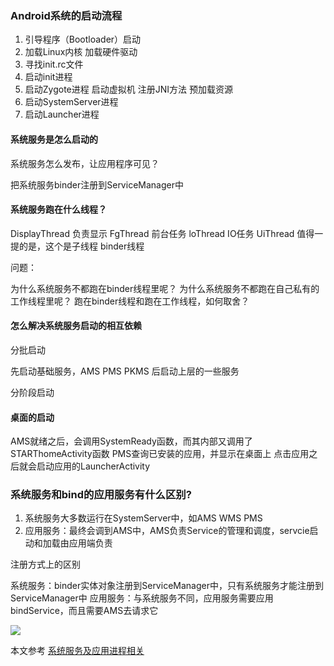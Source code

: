 ### Android系统的启动流程

1. 引导程序（Bootloader）启动
2. 加载Linux内核 加载硬件驱动
3. 寻找init.rc文件
4. 启动init进程
5. 启动Zygote进程 启动虚拟机 注册JNI方法 预加载资源
6. 启动SystemServer进程
7. 启动Launcher进程

#### 系统服务是怎么启动的

系统服务怎么发布，让应用程序可见？

把系统服务binder注册到ServiceManager中


#### 系统服务跑在什么线程？

DisplayThread 负责显示
FgThread 前台任务
loThread IO任务
UiThread 值得一提的是，这个是子线程
binder线程


问题：

为什么系统服务不都跑在binder线程里呢？
为什么系统服务不都跑在自己私有的工作线程里呢？
跑在binder线程和跑在工作线程，如何取舍？


#### 怎么解决系统服务启动的相互依赖

分批启动

先启动基础服务，AMS PMS PKMS
后启动上层的一些服务


分阶段启动


#### 桌面的启动

AMS就绪之后，会调用SystemReady函数，而其内部又调用了STARThomeActivity函数
PMS查询已安装的应用，并显示在桌面上
点击应用之后就会启动应用的LauncherActivity


### 系统服务和bind的应用服务有什么区别?

1. 系统服务大多数运行在SystemServer中，如AMS WMS PMS
2. 应用服务：最终会调到AMS中，AMS负责Service的管理和调度，servcie启动和加载由应用端负责

注册方式上的区别

系统服务：binder实体对象注册到ServiceManager中，只有系统服务才能注册到ServiceManager中
应用服务：与系统服务不同，应用服务需要应用bindService，而且需要AMS去请求它

<img src='https://p3-juejin.byteimg.com/tos-cn-i-k3u1fbpfcp/d5a09a8c55724996922950623bb1cf57~tplv-k3u1fbpfcp-zoom-in-crop-mark:1512:0:0:0.awebp'/>



本文参考 [系统服务及应用进程相关](https://juejin.cn/post/6936585356791775263)